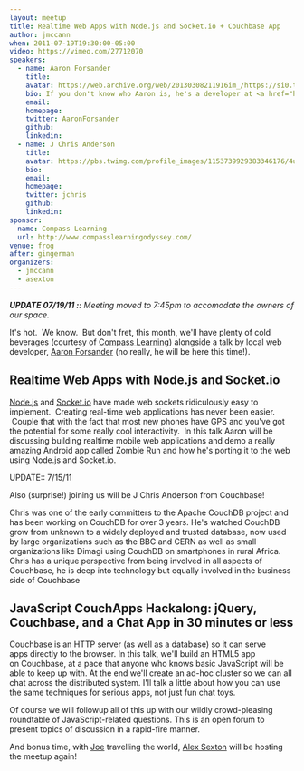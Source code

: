 ```yaml
---
layout: meetup
title: Realtime Web Apps with Node.js and Socket.io + Couchbase App
author: jmccann
when: 2011-07-19T19:30:00-05:00
video: https://vimeo.com/27712070
speakers:
  - name: Aaron Forsander
    title:
    avatar: https://web.archive.org/web/20130308211916im_/https://si0.twimg.com/profile_images/1542856050/14116_10100201593422040_7905226_60357440_1066919_n_bigger.jpg
    bio: If you don't know who Aaron is, he's a developer at <a href="http://fourkitchens.com/">Four Kitchens</a> in Austin, TX and graduate of the University of Texas at Austin.  Aaron's been doing web development since 2005 plus a brief and excruciating year of desktop development.  Most of his current work is making large websites scale but he's taken a particular interest in the server side javascript community in recent years.  He's beaten Alex Sexton in ping pong a lot.  Like, a whole lot.
    email:
    homepage:
    twitter: AaronForsander
    github:
    linkedin:
  - name: J Chris Anderson
    title:
    avatar: https://pbs.twimg.com/profile_images/1153739929383346176/4usYqHma_400x400.png
    bio:
    email:
    homepage:
    twitter: jchris
    github:
    linkedin:
sponsor:
  name: Compass Learning
  url: http://www.compasslearningodyssey.com/
venue: frog
after: gingerman
organizers:
  - jmccann
  - asexton
---
```


***UPDATE 07/19/11 ::** Meeting moved to 7:45pm to accomodate the owners of our space.*

It's hot.  We know.  But don't fret, this month, we'll have plenty of cold beverages (courtesy of [Compass Learning][1]) alongside a talk by local web developer, [Aaron Forsander][2] (no really, he will be here this time!).

## Realtime Web Apps with Node.js and Socket.io

[Node.js][5] and [Socket.io][6] have made web sockets ridiculously easy to implement.  Creating real-time web applications has never been easier.  Couple that with the fact that most new phones have GPS and you've got the potential for some really cool interactivity.  In this talk Aaron will be discussing building realtime mobile web applications and demo a really amazing Android app called Zombie Run and how he's porting it to the web using Node.js and Socket.io.

UPDATE:: 7/15/11

Also (surprise!) joining us will be J Chris Anderson from Couchbase!

Chris was one of the early committers to the Apache CouchDB project and has been working on CouchDB for over 3 years. He's watched CouchDB grow from unknown to a widely deployed and trusted database, now used by large organizations such as the BBC and CERN as well as small organizations like Dimagi using CouchDB on smartphones in rural Africa. Chris has a unique perspective from being involved in all aspects of Couchbase, he is deep into technology but equally involved in the business side of Couchbase

## JavaScript CouchApps Hackalong: jQuery, Couchbase, and a Chat App in 30 minutes or less

Couchbase is an HTTP server (as well as a database) so it can serve apps directly to the browser. In this talk, we'll build an HTML5 app on Couchbase, at a pace that anyone who knows basic JavaScript will be able to keep up with. At the end we'll create an ad-hoc cluster so we can all chat across the distributed system. I'll talk a little about how you can use the same techniques for serious apps, not just fun chat toys.

Of course we will followup all of this up with our wildly crowd-pleasing roundtable of JavaScript-related questions. This is an open forum to present topics of discussion in a rapid-fire manner.

And bonus time, with [Joe][7] travelling the world, [Alex Sexton][8] will be hosting the meetup again!

 [1]: http://www.compasslearningodyssey.com/
 [2]: http://twitter.com/AaronForsander
 [5]: http://node.js.org
 [6]: http://socket.io
 [7]: http://twitter.com/joemccann
 [8]: http://twitter.com/slexaxton
